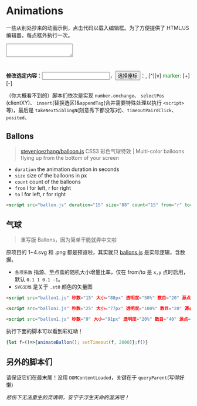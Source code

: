# Animations

一些从别处抄来的动画示例，点击代码以载入编辑框。为了方便提供了 HTML/JS 编辑器，每点框外执行一次。

<pre id="code" class="ace_editor" style="min-height:60px"><textarea class="ace_text-input"></textarea></pre>

<a id="edit-selected"></a><b>修改选定内容</b>：<input id="number" onclick="event.target.value=editor.getSelectedText()" type="number"/>，<button onclick="selectPos()">选择座标</button>：<span></span>,<span></span> <a onclick="insert(pos.join())">[^]</a><a onclick="pos=editor.getSelectedText().split(',')">[v]</a> <span onclick="timeoutPairdClick(...takeNextSiblingN(2,event.target), 3000)" style="color:green">marker: </span><a onclick="posMarkers.push(Object.assign(document.body.appendChild(posited('span', pos)), {textContent:''+(posMarkers.length+1), className:'pos-marker'}))">[+]</a> <a onclick="posMarkers.pop().remove()">[-]</a>
<style>.pos-marker { text-decoration-line: underline overline; }</style>

（你大概看不到的）脚本们依次是实现 `number.onchange`、 `selectPos` (clientXY)、 `insert`(替换选区)&`appendTag`(合并需要特殊处理以执行 `<script>` 等)，最后是 `takeNextSiblingN`(刻意秀下都没写对)、`timeoutPairdClick`、`posited`、

<script>document.getElementById("number").onchange=function(ev){ insert(ev.target.value); };</script>
<script>var pos=[0,0]; function selectPos() { var e=document.body, evn="mouseup"; e.style.filter="blur(1.5px)", eXY=takeNextSiblingN(2, event.target); var clk=function(ev){ pos[0]=ev.clientX; pos[1]=ev.clientY; e.style.filter=""; e.removeEventListener(evn,clk); pos_updated(); }; e.addEventListener(evn,clk); eXY[0].onclick=eXY[1].onclick=function(ev) { insert(ev.target.textContent); }; }; posMarkers=[]; function pos_updated() {for (var i=0;i<2;i++) eXY[i].textContent=pos[i];}</script>
<script>function insert(s) { editor.insert(s); var sl=editor.selection, r=sl.getRange(); r.start.column-=s.length; sl.setRange(r); }; var domP = new DOMParser; var RE_COPY_ELEM=/^(SCRIPT)|(LINK)$/; function appendTag(s) { document.body.appendChild(document.createElement("div")).innerHTML=s; }</script>
<script>function appendTag(s) { var doc=domP.parseFromString(s, "text/html"); for (let key of ["head", "body"]) for (let e of doc[key].childNodes) { if (RE_COPY_ELEM.test(e.tagName)) { let e1=document.createElement(e.tagName); copyAttributes(e, e1); e=e1; } document[key].appendChild(e); } }; function copyAttributes(e, e_dst) { for (let k of e.getAttributeNames()) e_dst.setAttribute(k, e.getAttribute(k)); }</script>
<script>function takeNextSiblingN/*FIXME*/(n, e) { var es=[]; do { e=e.nextElementSibling; es.push(e); } while (!!e&&--n!=0); return es; }; function timeoutPairdClick(e, e1, t_delay) { e.click(); setTimeout(function(){e1.click()}, t_delay); }; function posited(tag, xy) { var e=document.createElement(tag); e.style.position="absolute"; var ks=["left","top"]; for (var i=0; i<2; i++) e.style[ks[i]]=xy[i]+"px"; return e; }</script>
<script>takeNextSiblingN(10,document.querySelector('#edit-selected')).forEach(function(e){e.classList.add("noblur");})</script>

## Ballons

> [stevenjoezhang/balloon.js](https://github.com/stevenjoezhang/balloon.js)
 CSS3 彩色气球特效 | Multi-color balloons flying up from the bottom of your screen

- `duration` the animation duration in seconds
- `size` size of the balloons in px
- `count` count of the balloons
- `from` l for left, r for right
- `to` l for left, r for right

```html
<script src="ballon.js" duration="15" size="88" count="15" from="r" to="l"></script>
```

## 气球

> 重写版 Ballons，因为简单干脆就弄中文啦

原项目的 1~4.svg 和 .png 都是预览啦，其实就只 [ballons.js](https://github.com/stevenjoezhang/balloon.js/blob/master/balloon.js) 是实际逻辑，含数据。

- `各项系数` 指源、至点盒的随机大小增量比率，仅在 from/to 是 `x,y` 点时启用，默认 `0.1 1 0.1 -1`。
- `SVG文档` 是关于 `.st0` 颜色的矢量图

```html
<script src="ballon1.js" 秒数="15" 大小="88px" 透明度="50%" 数目="20" 源点="l" 至点="r"></script>
```

```html
<script src="ballon1.js" 秒数="25" 大小="77px" 透明度="100%" 数目="20" 源点="r" 至点="l"></script>
```

```html
<script src="ballon1.js" 秒数="9" 大小="91px" 透明度="20%" 数目="40" 源点="5,442" 至点="1903,447" 各项系数="-4 0.8 0.9 -1"></script>
```

执行下面的脚本可以看到彩虹呦！

```javascript
{let f=()=>{animateBallon(); setTimeout(f, 2000)};f()} 
```

## 另外的脚本们

请保证它们在最末尾！没用 `DOMContentLoaded`，关键在于 `queryParent`(写得好懒)

<noscript><i>悲伤下无法重生的灵魂啊，安宁于浮生天命的漩涡吧！</i></noscript>

<script src="https://cdnjs.cloudflare.com/ajax/libs/ace/1.4.12/ace.js" type="text/javascript" charset="utf-8"></script>
<script>editor=ace.edit("code"); editor.setOptions({theme:"ace/theme/tomorrow", mode:"ace/mode/html", highlightActiveLine:true, wrap: "free"}); ace.config.set("basePath", "https://unpkg.com/ace-builds@1.4.12/src-noconflict");</script>
<script>function queryParent(selector,e) { if(!e) return null; var key=arguments[2]||"parentElement"; for (var e0=e[key]; e0[key]!=null; e0=e0[key]) { var founds=e0[key].querySelectorAll(selector); if ([].slice.call(founds).includes(e0)) return e0; } }</script>
<script>var RE_LANG_CSS=/language-(.*)\s/; var codeLang; [].slice.call(document.getElementsByTagName("code")).forEach(function(e) { var eH=queryParent("div.highlight", e); var lang = (!!eH)? RE_LANG_CSS.exec(eH.parentElement.classList.value)[1] : "text"; e.onclick=function(){editor.session.setValue(e.textContent);editor.session.setMode("ace/mode/"+lang);codeLang=lang;}; e.classList.add("noblur"); }); document.querySelector("#code textarea").addEventListener("blur", function(ev){if((ev.relatedTarget||queryParent("code,b,a,span",ev.rangeParent||ev.explicitOriginalTarget)||ev.target).classList.contains("noblur"));else ((codeLang=="html")? appendTag:eval)(editor.getValue());});</script>
